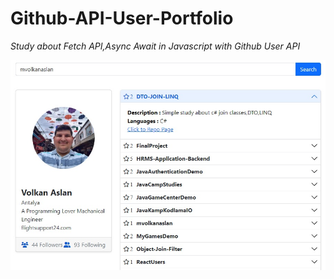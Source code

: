 # Github-API-User-Portfolio
*Study about Fetch API,Async Await in Javascript with Github User API* 

![](https://github.com/mvolkanaslan/Github-API-User-Portfolio/blob/master/view.jpg)
